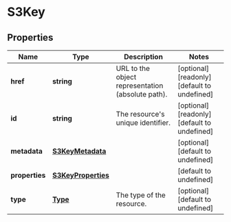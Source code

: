 # S3Key

## Properties
| Name | Type | Description | Notes |
| ------------ | ------------- | ------------- | ------------- |
| **href** | **string** | URL to the object representation (absolute path). | [optional] [readonly] [default to undefined] |
| **id** | **string** | The resource\'s unique identifier. | [optional] [readonly] [default to undefined] |
| **metadata** | [**S3KeyMetadata**](S3KeyMetadata.md) |  | [optional] [default to undefined] |
| **properties** | [**S3KeyProperties**](S3KeyProperties.md) |  | [default to undefined] |
| **type** | [**Type**](Type.md) | The type of the resource. | [optional] [default to undefined] |


